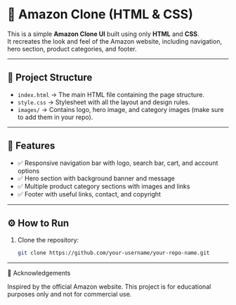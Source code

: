 # 🛒 Amazon Clone (HTML & CSS)

This is a simple **Amazon Clone UI** built using only **HTML** and **CSS**.  
It recreates the look and feel of the Amazon website, including navigation, hero section, product categories, and footer.

---

## 📂 Project Structure
- `index.html` → The main HTML file containing the page structure.  
- `style.css` → Stylesheet with all the layout and design rules.  
- `images/` → Contains logo, hero image, and category images (make sure to add them in your repo).  

---

## 🚀 Features
- ✅ Responsive navigation bar with logo, search bar, cart, and account options  
- ✅ Hero section with background banner and message  
- ✅ Multiple product category sections with images and links  
- ✅ Footer with useful links, contact, and copyright  

---

## ⚙️ How to Run
1. Clone the repository:
   ```bash
   git clone https://github.com/your-username/your-repo-name.git

---
🙌 Acknowledgements

Inspired by the official Amazon
 website.
This project is for educational purposes only and not for commercial use.
